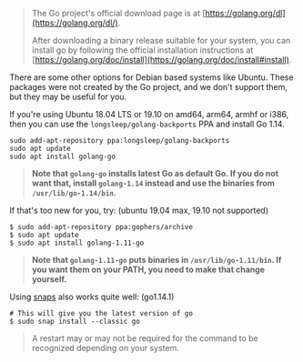 > The Go project's official download page is at [https://golang.org/dl](https://golang.org/dl/).
>
> After downloading a binary release suitable for your system, you can install go by following  the official installation instructions at [https://golang.org/doc/install](https://golang.org/doc/install#install).



There are some other options for Debian based systems like Ubuntu.  These packages were not created by the Go project, and we don't support them, but they may be useful for you.

If you're using Ubuntu 18.04 LTS or 19.10 on amd64, arm64, armhf or i386, then you can use the `longsleep/golang-backports` PPA and install Go 1.14.

```
sudo add-apt-repository ppa:longsleep/golang-backports
sudo apt update
sudo apt install golang-go
```

> **Note that `golang-go` installs latest Go as default Go. If you do not want that, install `golang-1.14` instead and use the binaries from `/usr/lib/go-1.14/bin`.**

If that's too new for you, try: (ubuntu 19.04 max, 19.10 not supported)

```
$ sudo add-apt-repository ppa:gophers/archive
$ sudo apt update
$ sudo apt install golang-1.11-go
```

> **Note that `golang-1.11-go` puts binaries in `/usr/lib/go-1.11/bin`. If you want them on your PATH, you need to make that change yourself.**

Using [snaps](https://snapcraft.io/go) also works quite well: (go1.14.1)

```
# This will give you the latest version of go
$ sudo snap install --classic go
```
> A restart may or may not be required for the command to be recognized depending on your system.
